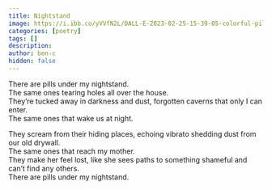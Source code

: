 ```yaml
---
title: Nightstand
image: https://i.ibb.co/yVVfN2L/DALL-E-2023-02-25-15-39-05-colorful-pills-on-a-nightstand-watercolor.png
categories: [poetry]
tags: []
description: 
author: ben-c
hidden: false
---
```


There are pills under my nightstand.  
The same ones tearing holes all over the house.  
They’re tucked away in darkness and dust, forgotten caverns that only I can enter.  
The same ones that wake us at night.  

They scream from their hiding places, echoing vibrato shedding dust from our old drywall.  
The same ones that reach my mother.  
They make her feel lost, like she sees paths to something shameful and can’t find any others.  
There are pills under my nightstand.  
